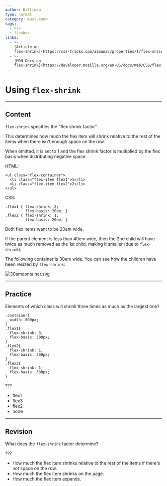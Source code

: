 ```yaml
---
author: Billiexu
type: normal
category: must-know
tags:
  - css
  - flexbox
links:
  - >-
    [Article on
    flex-shrink](https://css-tricks.com/almanac/properties/f/flex-shrink/){article}
  - >-
    [MDN Docs on
    flex-shrink](https://developer.mozilla.org/en-US/docs/Web/CSS/flex-shrink){documentation}
---
```


# Using `flex-shrink`


---

## Content

`flex-shrink` specifies the "flex shrink factor".

This determines how much the flex item will shrink relative to the rest of the items when there isn't enough space on the row.

When omitted, it is set to 1 and the flex shrink factor is multiplied by the flex basis when distributing negative space.

HTML:

```plain-text
<ul class="flex-container">
  <li class="flex-item flex1">1</li>
  <li class="flex-item flex2">2</li>
</ul>

```

CSS:

```plain-text
.flex1 { flex-shrink: 2;
         flex-basis: 20em; }
.flex2 { flex-shrink: 1;
         flex-basis: 20em; }
```

Both flex items want to be 20em wide.

If the parent element is less than 40em wide, then the 2nd child will have twice as much removed as the 1st child, making it smaller (due to `flex-shrink`).

The following container is 30em wide. You can see how the children have been resized by `flex-shrink`:

![30emcontainer.svg](https://img.enkipro.com/caaa05497ad9758e1bb8eaf90af8e405.png)


---

## Practice

Elements of which class will shrink three times as much as the largest one?

```plain-text
.container{
  width: 800px;
}
.flex1{
  flex-shrink: 3;
  flex-basis: 300px;
}
.flex2{
  flex-shrink: 1;
  flex-basis: 300px;
}
.flex3{
  flex-shrink: 1;
  flex-basis: 300px;
}
```

???

- flex1
- flex3
- flex2
- none


---

## Revision

What does the `flex-shrink` factor determine?

???

- How much the flex item shrinks relative to the rest of the items if there's not space on the row.
- How much the flex item shrinks on the page.
- How much the flex item expands.
